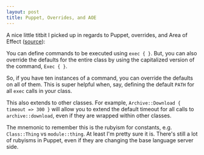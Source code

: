 ```yaml
---
layout: post
title: Puppet, Overrides, and AOE
---
```


A nice little titbit I picked up in regards to Puppet, overrides, and Area of Effect ([source](https://docs.puppetlabs.com/puppet/latest/reference/lang_defaults.html)):

You can define commands to be executed using `exec { }`. But, you can also override the defaults for the entire class by using the capitalized version of the command, `Exec { }`. 

So, if you have ten instances of a command, you can override the defaults on all of them. This is super helpful when, say, defining the default `PATH` for all `exec` calls in your class. 

This also extends to other classes. For example, `Archive::Download { timeout => 300 }` will allow you to extend the default timeout for all calls to `archive::download`, even if they are wrapped within other classes. 

The mnemonic to remember this is the rubyism for constants, e.g. `Class::Thing` vs `module::thing`. At least I'm pretty sure it is. There's still a lot of rubyisms in Puppet, even if they are changing the base language server side.
